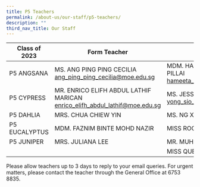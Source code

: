 ```yaml
---
title: P5 Teachers
permalink: /about-us/our-staff/p5-teachers/
description: ""
third_nav_title: Our Staff
---
```

| Class of 2023 | Form Teacher | Form Teacher |
| -------- | -------- | -------- |
| P5 ANGSANA    | MS. ANG PING PING CECILIA ang_ping_ping_cecilia@moe.edu.sg | MDM. HAMEETA D/O MYDEN PILLAI hameeta_myden_pillai@moe.edu.sg   |
| P5 CYPRESS    | MR. ENRICO ELIFH ABDUL LATHIF MARICAN enrico_elifh_abdul_lathif@moe.edu.sg  |MS. JESS YONG SIO CHIN yong_sio_chin@moe.edu.sg  |
| P5 DAHLIA     | MRS. CHUA CHIEW YIN   | MS. NG XIN YI    |
| P5 EUCALYPTUS    | MDM. FAZNIM BINTE MOHD NAZIR    | MISS ROCHE LOO YUH YAN    |
| P5 JUNIPER   | MRS.  JULIANA LEE   | MR. MUHAMAD SABAR BIN ADAM 
 | | |        MISS QUECK MEI HUI   | 

Please allow teachers up to 3 days to reply to your email queries. 
For urgent matters, please contact the teacher through the General Office at 6753 8835.